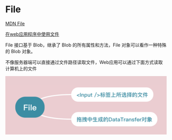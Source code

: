 # File

[MDN File](https://developer.mozilla.org/zh-CN/docs/Web/API/File)

[在web应用程序中使用文件](https://developer.mozilla.org/zh-CN/docs/Web/API/File/Using_files_from_web_applications#Example.3A_Using_object_URLs_to_display_images)

File 接口基于 Blob，继承了 Blob 的所有属性和方法，File 对象可以看作一种特殊的 Blob 对象。

不像服务器端可以直接通过文件路径读取文件，Web应用可以通过下面方式读取计算机上的文件

![03](./images/03.png)